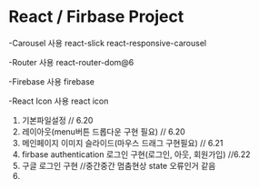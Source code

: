 # React / Firbase Project

-Carousel 사용
react-slick
react-responsive-carousel

-Router 사용
react-router-dom@6

-Firebase 사용
firebase

-React Icon 사용
react icon

1. 기본파일설정 // 6.20
2. 레이아웃(menu버튼 드롭다운 구현 필요) // 6.20
3. 메인페이지 이미지 슬라이드(마우스 드래그 구현필요) // 6.21
4. firbase authentication 로그인 구현(로그인, 아웃, 회원가입) //6.22
5. 구글 로그인 구현
//중간중간 멈춤현상 state 오류인거 같음
6.